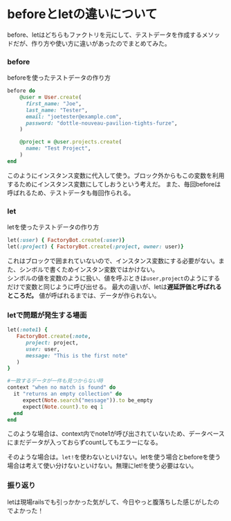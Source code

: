 # beforeとletの違いについて

before、letはどちらもファクトリを元にして、テストデータを作成するメソッドだが、作り方や使い方に違いがあったのでまとめてみた。

### before
beforeを使ったテストデータの作り方
```rb
before do
    @user = User.create(
      first_name: "Joe",
      last_name: "Tester",
      email: "joetester@example.com",
      password: "dottle-nouveau-pavilion-tights-furze",
    )

    @project = @user.projects.create(
      name: "Test Project",
    )
end
```
このようにインスタンス変数に代入して使う。ブロック外からもこの変数を利用するためにインスタンス変数にしてしおうという考えだ。
また、毎回beforeは呼ばれるため、テストデータも毎回作られる。


### let
letを使ったテストデータの作り方
```rb
let(:user) { FactoryBot.create(:user)}
let(:project) { FactoryBot.create(:project, owner: user)}
```
これはブロックで囲まれていないので、インスタンス変数にする必要がない。また、シンボルで書くためインスタン変数ではかけない。  
シンボルの値を変数のように扱い、値を呼ぶときは```user,project```のようにするだけで変数と同じように呼び出せる。
最大の違いが、letは**遅延評価と呼ばれるところだ。** 値が呼ばれるまでは、データが作られない。

### letで問題が発生する場面
```rb
let(:note1) { 
   FactoryBot.create(:note,
      project: project,
      user: user,
      message: "This is the first note"
   )
}

#一致するデータが一件も見つからない時
context "when no match is found" do
  it "returns an empty collection" do
     expect(Note.search("message")).to be_empty
     expect(Note.count).to eq 1 
  end
end
```
このような場合は、context内でnote1が呼び出されていないため、データベースにまだデータが入っておらずcountしてもエラーになる。

そのような場合は。```let!```を使わないといけない。letを使う場合とbeforeを使う場合は考えて使い分けないといけない。無理にlet!を使う必要はない。

### 振り返り
letは現場railsでも引っかかった気がして、今日やっと腹落ちした感じがしたのでよかった！




